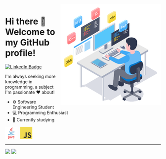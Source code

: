 <img src = "46207-programmer-1.gif" width = "325px" align = "right"> 

# Hi there 👋 Welcome to my GitHub profile!

<div id =  "Badges">
 <a href = "https://www.linkedin.com/in/gabriel-ferreira-do-prado/">
    <img src="https://img.shields.io/badge/LinkedIn-blue?style=for-the-badge&logo=linkedin&logoColor=white" alt="LinkedIn Badge"/>
  </a>
</div>


I'm always seeking more knowledge in programming, a subject I'm passionate ❤️ about!

- ⚙️ Software Engineering Student
- 💻 Programming Enthusiast
- 📖 Currently studying 


<div>
  <img src="https://github.com/devicons/devicon/blob/master/icons/java/java-original-wordmark.svg" title="Java" alt="Java" width="40" height="40"/>&nbsp;
  <img src="https://github.com/devicons/devicon/blob/master/icons/javascript/javascript-original.svg" title="JavaScript" alt="JavaScript" width="40" height="40"/>&nbsp;
</div>

---

<div align = "left">
<img height = "170em" src="https://github-readme-stats.vercel.app/api/top-langs/?username=GabrielFerreiraDoPrado&show_icons=true&theme=bear&count_private=true"/>
<img height = "170em" src="https://github-readme-stats.vercel.app/api?username=GabrielFerreiraDoPrado&show_icons=true&show_icons=true&theme=bear&count_private=true" />
</div>
